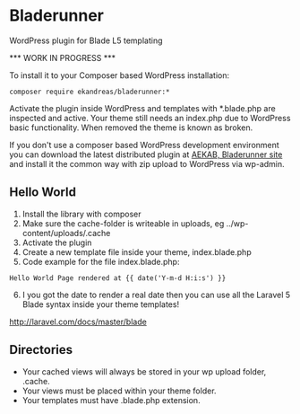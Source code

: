 # Bladerunner
WordPress plugin for Blade L5 templating

*** WORK IN PROGRESS ***

To install it to your Composer based WordPress installation:

```
composer require ekandreas/bladerunner:*
```
Activate the plugin inside WordPress and templates with *.blade.php are inspected and active.
Your theme still needs an index.php due to WordPress basic functionality. When removed the theme is known as broken.

If you don't use a composer based WordPress development environment you can download the latest distributed plugin at [AEKAB, Bladerunner site](http://bladerunner.aekab.se/bladerunner.zip) and install it the common way with zip upload to WordPress via wp-admin.

## Hello World
1. Install the library with composer
2. Make sure the cache-folder is writeable in uploads, eg ../wp-content/uploads/.cache
3. Activate the plugin
4. Create a new template file inside your theme, index.blade.php
5. Code example for the file index.blade.php:
```
Hello World Page rendered at {{ date('Y-m-d H:i:s') }}
```
6. I you got the date to render a real date then you can use all the Laravel 5 Blade syntax inside your theme templates!

http://laravel.com/docs/master/blade

## Directories
* Your cached views will always be stored in your wp upload folder, .cache.
* Your views must be placed within your theme folder.
* Your templates must have .blade.php extension.

